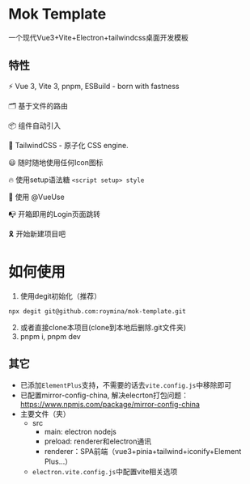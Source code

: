 # Mok Template
一个现代Vue3+Vite+Electron+tailwindcss桌面开发模板
 
## 特性
⚡️ Vue 3, Vite 3, pnpm, ESBuild - born with fastness

🗂 基于文件的路由

📦 组件自动引入

🎨 TailwindCSS - 原子化 CSS engine.

😃 随时随地使用任何Icon图标

🔥 使用setup语法糖 `<script setup> style`

🐺 使用 @VueUse

📭 开箱即用的Login页面跳转

🎗️ 开始新建项目吧

# 如何使用

1. 使用degit初始化（推荐）

`npx degit git@github.com:roymina/mok-template.git`

2. 或者直接clone本项目(clone到本地后删除.git文件夹)
3. pnpm i, pnpm dev

## 其它
- 已添加`ElementPlus`支持，不需要的话去`vite.config.js`中移除即可
- 已配置mirror-config-china, 解决elecrton打包问题：https://www.npmjs.com/package/mirror-config-china
- 主要文件（夹）
  - src
    - main: electron nodejs 
    - preload: renderer和electron通讯
    - renderer：SPA前端（vue3+pinia+tailwind+iconify+Element Plus...） 
  - `electron.vite.config.js`中配置vite相关选项

